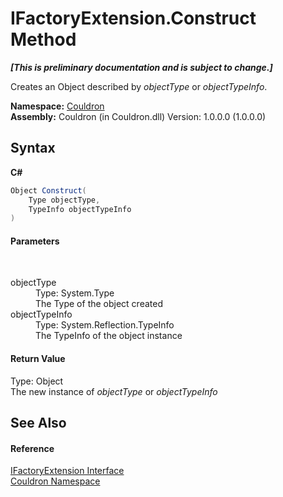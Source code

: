 # IFactoryExtension.Construct Method 
 _**\[This is preliminary documentation and is subject to change.\]**_

Creates an Object described by *objectType* or *objectTypeInfo*.

**Namespace:**&nbsp;<a href="N_Couldron">Couldron</a><br />**Assembly:**&nbsp;Couldron (in Couldron.dll) Version: 1.0.0.0 (1.0.0.0)

## Syntax

**C#**<br />
``` C#
Object Construct(
	Type objectType,
	TypeInfo objectTypeInfo
)
```


#### Parameters
&nbsp;<dl><dt>objectType</dt><dd>Type: System.Type<br />The Type of the object created</dd><dt>objectTypeInfo</dt><dd>Type: System.Reflection.TypeInfo<br />The TypeInfo of the object instance</dd></dl>

#### Return Value
Type: Object<br />The new instance of *objectType* or *objectTypeInfo*

## See Also


#### Reference
<a href="T_Couldron_IFactoryExtension">IFactoryExtension Interface</a><br /><a href="N_Couldron">Couldron Namespace</a><br />